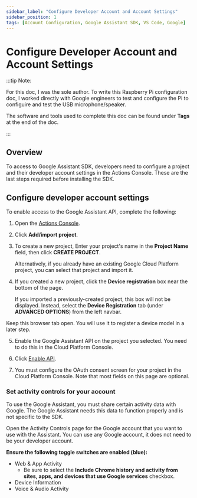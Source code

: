 ```yaml
---
sidebar_label: "Configure Developer Account and Account Settings"
sidebar_position: 1
tags: [Account Configuration, Google Assistant SDK, VS Code, Google]
---
```


# Configure Developer Account and Account Settings

:::tip Note:

For this doc, I was the sole author. To write this Raspberry Pi configuration doc, I worked directly with Google engineers to test and configure the Pi to configuire and test the USB microphone/speaker.

The software and tools used to complete this doc can be found under **Tags** at the end of the doc.

:::

## Overview

To access to Google Assistant SDK, developers need to configure a project
and their developer account settings in the Actions Console. These are the last
steps required before installing the SDK.

## Configure developer account settings

To enable access to the Google Assistant API, complete the following:

1.  Open the [Actions Console](https://console.actions.google.com/).

2.  Click **Add/import project**.

3.  To create a new project, Enter your project's name in the **Project Name** field, then click **CREATE PROJECT**.

    Alternatively, if you already have an existing Google Cloud Platform project,
    you can select that project and import it.

4.  If you created a new project, click the **Device registration** box near the bottom of the page.

    If you imported a previously-created project, this box will not be displayed. Instead, select the **Device Registration** tab (under **ADVANCED OPTIONS**) from the left navbar.

Keep this browser tab open. You will use it to register a device model in a later step.

5.  Enable the Google Assistant API on the project you selected. You need to do this in the Cloud Platform Console.

6.  Click [Enable API](https://console.developers.google.com/apis/api/embeddedassistant.googleapis.com/overview).

7.  You must configure the OAuth consent screen for your project in the Cloud Platform Console. Note that most fields on this page are optional.

### Set activity controls for your account

To use the Google Assistant, you must share certain activity data with Google. The Google Assistant needs this data to function properly and is not specific to the SDK.

Open the Activity Controls page for the Google account that you want to use with the Assistant. You can use any Google account, it does not need to be your developer account.

**Ensure the following toggle switches are enabled (blue):**

- Web & App Activity
  - Be sure to select the **Include Chrome history and activity from sites, apps, and devices that use Google services** checkbox.
- Device Information
- Voice & Audio Activity
